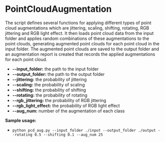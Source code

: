 # PointCloudAugmentation


The script defines several functions for applying different types of point cloud augmentations which are jittering, scaling, shifting, rotating, RGB jittering and RGB light effect. It then loads point cloud data from the input folder and applies random combinations of these augmentations to the point clouds, generating augmented point clouds for each point cloud in the input folder. The augmented point clouds are saved to the output folder and an augmentation report is created that records the applied augmentations for each point cloud.


- __--input_folder:__ the path to the input folder
- __--output_folder:__ the path to the output folder
- __--jittering:__ the probability of jittering
- __--scaling:__ the probability of scaling
- __--shifting:__ the probability of shifting
- __--rotating:__ the probability of rotating
- __--rgb_jittering:__ the probability of RGB jittering
- __--rgb_light_effect:__ the probability of RGB light effect
- __--aug_num:__ number of the augmentation of each class

__Sample usage:__
* ```python pcd_aug.py --input_folder ./input --output_folder ./output --rotating 0.5 --shifting 0.1 --aug_num 25```
